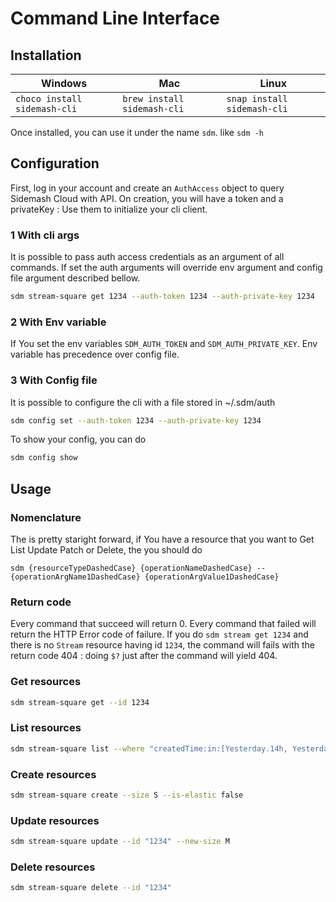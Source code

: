 # Command Line Interface

## Installation
Windows | Mac | Linux
--- | --- | ---
```choco install sidemash-cli``` | ```brew install sidemash-cli``` | ```snap install sidemash-cli```


Once installed, you can use it under the name `sdm`.  like ```sdm -h```

## Configuration
First, log in your account and create an `AuthAccess` object to query Sidemash Cloud with API. On creation, you will have a token and a privateKey : Use them to initialize your cli client.
### 1 With cli args
It is possible to pass auth access credentials as an argument of all commands. If set the auth arguments will override env argument and config file argument described bellow.
```bash 
sdm stream-square get 1234 --auth-token 1234 --auth-private-key 1234
```
### 2 With Env variable 
If You set the env variables ```SDM_AUTH_TOKEN``` and ```SDM_AUTH_PRIVATE_KEY```. Env variable has precedence over config file.

### 3 With Config file
It is possible to configure the cli with a file stored in ~/.sdm/auth
```bash 
sdm config set --auth-token 1234 --auth-private-key 1234
```
To show your config, you can do 
```bash 
sdm config show
```

## Usage 
### Nomenclature 
The is pretty staright forward, if You have a resource that you want to Get List Update Patch or Delete, the you should  do 
 ```
sdm {resourceTypeDashedCase} {operationNameDashedCase} --{operationArgName1DashedCase} {operationArgValue1DashedCase}
```

### Return code
Every command that succeed will return 0. Every command that failed will return the HTTP Error code of failure.  If you do 
```sdm stream get 1234``` and there is no `Stream` resource having id `1234`, the command will fails with the return code 404 : doing ```$?``` just after the command will yield 404. 

### Get resources
```bash
sdm stream-square get --id 1234
```

### List resources
```bash 
sdm stream-square list --where "createdTime:in:[Yesterday.14h, Yesterday.15h["
```

### Create resources
```bash
sdm stream-square create --size S --is-elastic false
```

### Update resources
```bash 
sdm stream-square update --id "1234" --new-size M
```

### Delete resources 
```bash 
sdm stream-square delete --id "1234"
```
